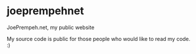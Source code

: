 # joeprempehnet
JoePrempeh.net, my public website

My source code is public for those people who would like to read my code. :)